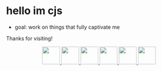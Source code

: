 # hello im cjs


- goal: work on things that fully captivate me 



Thanks for visiting!


<p align="center">
  <a href="https://www.rust-lang.org/" title="Rust">
    <img src="https://skillicons.dev/icons?i=rust&theme=light" height="48" />
  </a>
  <a href="https://www.typescriptlang.org/" title="TypeScript">
    <img src="https://skillicons.dev/icons?i=typescript&theme=light" height="48" />
  </a>
  <a href="https://www.python.org/" title="Python">
    <img src="https://skillicons.dev/icons?i=python&theme=light" height="48" />
  </a>
  <a href="https://www.djangoproject.com/" title="Django">
    <img src="https://skillicons.dev/icons?i=django&theme=light" height="48" />
  </a>
  <a href="https://www.docker.com/" title="Docker">
    <img src="https://skillicons.dev/icons?i=docker&theme=light" height="48" />
  </a>
  <a href="https://www.postgresql.org/" title="PostgreSQL">
    <img src="https://skillicons.dev/icons?i=postgresql&theme=light" height="48" />
  </a>
</p>
